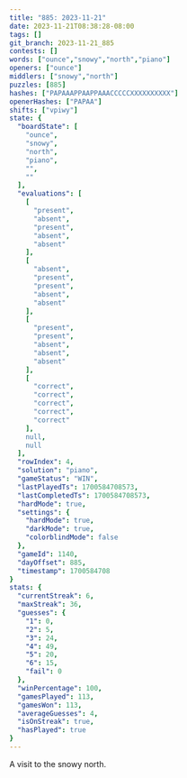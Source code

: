 ```yaml
---
title: "885: 2023-11-21"
date: 2023-11-21T08:38:28-08:00
tags: []
git_branch: 2023-11-21_885
contests: []
words: ["ounce","snowy","north","piano"]
openers: ["ounce"]
middlers: ["snowy","north"]
puzzles: [885]
hashes: ["PAPAAAPPAAPPAAACCCCCXXXXXXXXXX"]
openerHashes: ["PAPAA"]
shifts: ["vpiwy"]
state: {
  "boardState": [
    "ounce",
    "snowy",
    "north",
    "piano",
    "",
    ""
  ],
  "evaluations": [
    [
      "present",
      "absent",
      "present",
      "absent",
      "absent"
    ],
    [
      "absent",
      "present",
      "present",
      "absent",
      "absent"
    ],
    [
      "present",
      "present",
      "absent",
      "absent",
      "absent"
    ],
    [
      "correct",
      "correct",
      "correct",
      "correct",
      "correct"
    ],
    null,
    null
  ],
  "rowIndex": 4,
  "solution": "piano",
  "gameStatus": "WIN",
  "lastPlayedTs": 1700584708573,
  "lastCompletedTs": 1700584708573,
  "hardMode": true,
  "settings": {
    "hardMode": true,
    "darkMode": true,
    "colorblindMode": false
  },
  "gameId": 1140,
  "dayOffset": 885,
  "timestamp": 1700584708
}
stats: {
  "currentStreak": 6,
  "maxStreak": 36,
  "guesses": {
    "1": 0,
    "2": 5,
    "3": 24,
    "4": 49,
    "5": 20,
    "6": 15,
    "fail": 0
  },
  "winPercentage": 100,
  "gamesPlayed": 113,
  "gamesWon": 113,
  "averageGuesses": 4,
  "isOnStreak": true,
  "hasPlayed": true
}
---
```

<!-- more -->
A visit to the snowy north. 
